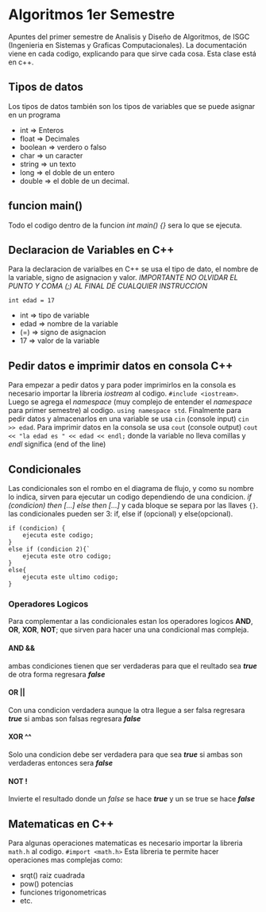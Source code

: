 # Algoritmos 1er Semestre
Apuntes del primer semestre de Analisis y Diseño de Algoritmos, de ISGC (Ingenieria en Sistemas y Graficas Computacionales). La documentación viene en cada codigo, explicando para que sirve cada cosa. Esta clase está en c++.

## Tipos de datos
Los tipos de datos también son los tipos de variables que se puede asignar en un programa
- int => Enteros 
- float => Decimales
- boolean => verdero o falso
- char => un caracter
- string => un texto
- long => el doble de un entero
- double => el doble de un decimal.

## funcion main() 
Todo el codigo dentro de la funcion *int main() {}* sera lo que se ejecuta. 

## Declaracion de Variables en C++
Para la declaracion de varialbes en C++ se usa el tipo de dato, el nombre de la variable, signo de asignacion y valor.
*IMPORTANTE NO OLVIDAR EL PUNTO Y COMA (;) AL FINAL DE CUALQUIER INSTRUCCION*
```
int edad = 17
```
- int => tipo de variable
- edad => nombre de la variable
- (=) => signo de asignacion
- 17 => valor de la variable

## Pedir datos e imprimir datos en consola C++
Para empezar a pedir datos y para poder imprimirlos en la consola es necesario importar la libreria *iostream* al codigo. `#include <iostream>`. Luego se agrega el *namespace* (muy complejo de entender el *namespace* para primer semestre) al codigo. `using namespace std`. Finalmente para pedir datos y almacenarlos en una variable se usa `cin` (console input) `cin >> edad`. Para imprimir datos en la consola se usa `cout` (console output) `cout << "la edad es " << edad << endl;` donde la variable no lleva comillas y *endl* significa (end of the line)

## Condicionales 
Las condicionales son el rombo en el diagrama de flujo, y como su nombre lo indica, sirven para ejecutar un codigo dependiendo de una condicion. *if (condicion) then [...] else then [...]* y cada bloque se separa por las llaves `{}`. las condicionales pueden ser 3: if, else if (opcional) y else(opcional).
```
if (condicion) {
    ejecuta este codigo;
}
else if (condicion 2){`
    ejecuta este otro codigo;
}
else{
    ejecuta este ultimo codigo;
}   
```
### Operadores Logicos
Para complementar a las condicionales estan los operadores logicos **AND**, **OR**, **XOR**, **NOT**; que sirven para hacer una una condicional mas compleja. 
#### AND &&
ambas condiciones tienen que ser verdaderas para que el reultado sea ***true*** de otra forma regresara ***false***
#### OR ||
Con una condicion verdadera aunque la otra llegue a ser falsa regresara ***true*** si ambas son falsas regresara ***false***
#### XOR ^^
Solo una condicion debe ser verdadera para que sea ***true*** si ambas son verdaderas entonces sera ***false***
#### NOT !
Invierte el resultado donde un *false* se hace ***true*** y un se true se hace ***false***

## Matematicas en C++
Para algunas operaciones matematicas es necesario importar la libreria `math.h` al codigo. `#import <math.h>`
Esta libreria te permite hacer operaciones mas complejas como:
- srqt() raiz cuadrada
- pow() potencias
- funciones trigonometricas
- etc.